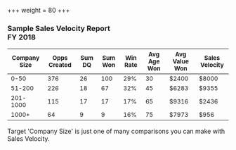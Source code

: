 +++
weight = 80
+++

### Sample Sales Velocity Report<br> FY 2018
|<small>Company Size</small> |<small>Opps Created</small> |<small>Sum DQ</small> |<small>Sum Won</small> |<small>Win Rate</small> |<small>Avg Age Won</small> |<small>Avg Value Won</small> |<small>Sales Velocity</small> |
|-------------|--------|--------|---------|------------|--------------|---------------|------|
|<small>0-50</small>|<small>376</small>|<small>26</small>|<small>100</small>|<small>29%</small>|<small>30</small>|<small>$2400</small>|<small>$8000</small>| 
|<small>51-200</small>|<small>226</small>|<small>18</small>|<small>67</small>|<small>32%</small>|<small> 45</small>|<small>$6283</small>|<small>$9355</small>| 
|<small>201-1000</small>|<small>115</small>|<small>17</small>|<small>17</small>|<small>17%</small>|<small>65</small>|<small>$9316</small>|<small>$2436</small>|
|<small>1000+</small>|<small>64</small>|<small>9</small>|<small>9</small>|<small>16%</small>|<small>75</small>|<small>$7973</small>|<small>$956</small>|
 
Target 'Company Size' is just one of many comparisons you can make with Sales Velocity.
